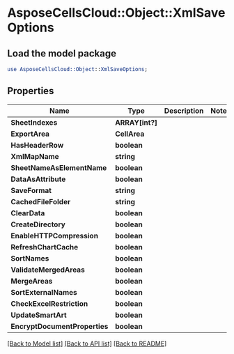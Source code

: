 # AsposeCellsCloud::Object::XmlSaveOptions 

## Load the model package
```perl
use AsposeCellsCloud::Object::XmlSaveOptions;
```

## Properties
Name | Type | Description | Notes
------------ | ------------- | ------------- | -------------
**SheetIndexes** | **ARRAY[int?]** |  |
**ExportArea** | **CellArea** |  |
**HasHeaderRow** | **boolean** |  |
**XmlMapName** | **string** |  |
**SheetNameAsElementName** | **boolean** |  |
**DataAsAttribute** | **boolean** |  |
**SaveFormat** | **string** |  |
**CachedFileFolder** | **string** |  |
**ClearData** | **boolean** |  |
**CreateDirectory** | **boolean** |  |
**EnableHTTPCompression** | **boolean** |  |
**RefreshChartCache** | **boolean** |  |
**SortNames** | **boolean** |  |
**ValidateMergedAreas** | **boolean** |  |
**MergeAreas** | **boolean** |  |
**SortExternalNames** | **boolean** |  |
**CheckExcelRestriction** | **boolean** |  |
**UpdateSmartArt** | **boolean** |  |
**EncryptDocumentProperties** | **boolean** |  |  

[[Back to Model list]](../README.md#documentation-for-models) [[Back to API list]](../README.md#documentation-for-api-endpoints) [[Back to README]](../README.md)


